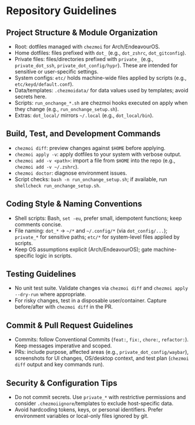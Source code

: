 # Repository Guidelines

## Project Structure & Module Organization
- Root: dotfiles managed with `chezmoi` for Arch/EndeavourOS.
- Home dotfiles: files prefixed with `dot_` (e.g., `dot_zshrc`, `dot_gitconfig`).
- Private files: files/directories prefixed with `private_` (e.g., `private_dot_ssh`, `private_dot_config/hypr`). These are intended for sensitive or user-specific settings.
- System configs: `etc/` holds machine-wide files applied by scripts (e.g., `etc/keyd/default.conf`).
- Data/templates: `.chezmoidata/` for data values used by templates; avoid secrets here.
- Scripts: `run_onchange_*.sh` are chezmoi hooks executed on apply when they change (e.g., `run_onchange_setup.sh`).
- Extras: `dot_local/` mirrors `~/.local` (e.g., `dot_local/bin`).

## Build, Test, and Development Commands
- `chezmoi diff`: preview changes against `$HOME` before applying.
- `chezmoi apply -v`: apply dotfiles to your system with verbose output.
- `chezmoi add -v <path>`: import a file from `$HOME` into the repo (e.g., `chezmoi add -v ~/.zshrc`).
- `chezmoi doctor`: diagnose environment issues.
- Script checks: `bash -n run_onchange_setup.sh`; if available, run `shellcheck run_onchange_setup.sh`.

## Coding Style & Naming Conventions
- Shell scripts: Bash, `set -eu`, prefer small, idempotent functions; keep comments concise.
- File naming: `dot_*` → `~/*` and `~/.config/*` (via `dot_config/...`); `private_*` for sensitive paths; `etc/*` for system-level files applied by scripts.
- Keep OS assumptions explicit (Arch/EndeavourOS); gate machine-specific logic in scripts.

## Testing Guidelines
- No unit test suite. Validate changes via `chezmoi diff` and `chezmoi apply --dry-run` where appropriate.
- For risky changes, test in a disposable user/container. Capture before/after with `chezmoi diff` in the PR.

## Commit & Pull Request Guidelines
- Commits: follow Conventional Commits (`feat:`, `fix:`, `chore:`, `refactor:`). Keep messages imperative and scoped.
- PRs: include purpose, affected areas (e.g., `private_dot_config/waybar`), screenshots for UI changes, OS/desktop context, and test plan (`chezmoi diff` output and key commands run).

## Security & Configuration Tips
- Do not commit secrets. Use `private_*` with restrictive permissions and consider `.chezmoiignore`/templates to exclude host-specific data.
- Avoid hardcoding tokens, keys, or personal identifiers. Prefer environment variables or local-only files ignored by git.

